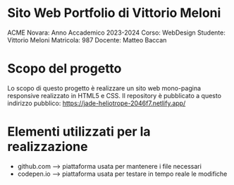 # Sito Web Portfolio di Vittorio Meloni
ACME Novara: Anno Accademico 2023-2024
Corso: WebDesign
Studente: Vittorio Meloni
Matricola: 987
Docente: Matteo Baccan

# Scopo del progetto
Lo scopo di questo progetto è realizzare un sito web mono-pagina responsive realizzato in HTML5 e CSS.
Il repository è pubblicato a questo indirizzo pubblico: https://jade-heliotrope-2046f7.netlify.app/

# Elementi utilizzati per la realizzazione
- github.com    --> piattaforma usata per mantenere i file necessari
- codepen.io    --> piattaforma usata per testare in tempo reale le modifiche

